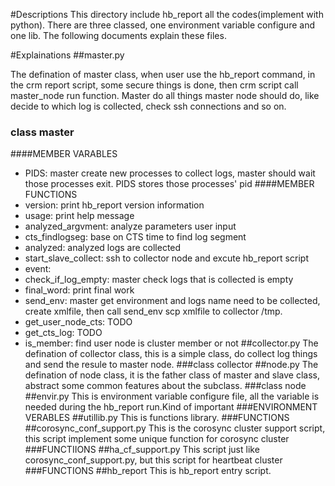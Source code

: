 #Descriptions
This directory include hb_report all the codes(implement with python). There are three classed, one environment variable configure and one lib. The following documents explain these files.

#Explainations
##master.py

The defination of master class, when user use the hb_report command, in the crm report script, some secure things is done, then crm script call master_node run function. Master do all things  master node should do, like decide to which log is collected, check ssh connections and so on.
### class master
####MEMBER VARABLES
* PIDS: master create new processes to collect logs, master should wait those processes exit. PIDS stores those processes' pid
####MEMBER FUNCTIONS
* version: print hb_report version information
* usage: print help message
* analyzed_argvment: analyze parameters user input
* cts_findlogseg: base on CTS time to find log segment
* analyzed: analyzed logs are collected
* start_slave_collect: ssh to collector node and excute hb_report script
* event:
* check_if_log_empty: master check logs that is collected is empty
* final_word: print final work
* send_env: master get environment and logs name need to be collected, create xmlfile, then call send_env scp xmlfile to collector /tmp.
* get_user_node_cts: TODO
* get_cts_log: TODO
* is_member: find user node is cluster member or not
##collector.py
The defination of collector class, this is a simple class, do collect log things and send the resule to master node.
###class collector
##node.py
The defination of node class, it is the father class of master and slave class, abstract some common features about the subclass.
###class node
##envir.py
This is environment variable configure file, all the  variable is needed during the hb_report run.Kind of important
###ENVIRONMENT VERABLES
##utillib.py
This is functions library.
###FUNCTIONS
##corosync_conf_support.py
This is the corosync cluster support script, this script implement some unique function for corosync cluster
###FUNCTIIONS
##ha_cf_support.py
This script just like corosync_conf_support.py, but this script for heartbeat cluster
###FUNCTIONS
##hb_report
This is hb_report entry script.

